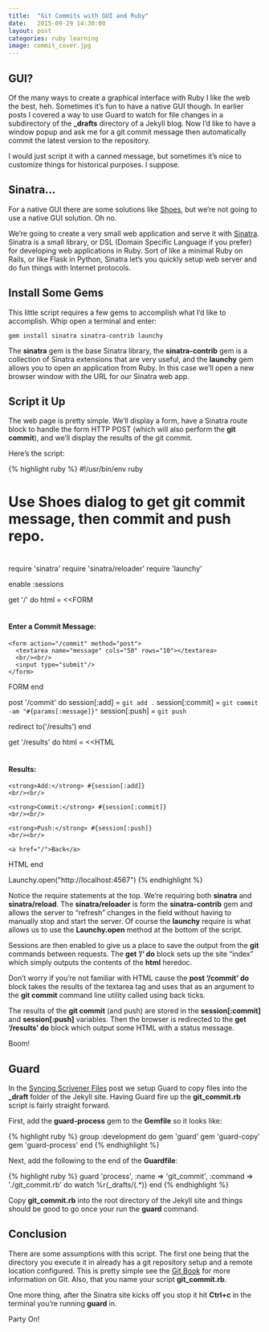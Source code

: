 ```yaml
---
title:  "Git Commits with GUI and Ruby"
date:   2015-09-29 14:30:00
layout: post
categories: ruby learning
image: commit_cover.jpg
---
```


## GUI?

Of the many ways to create a graphical interface with Ruby I like the web the best, heh.  Sometimes it’s fun to have a native GUI though.  In earlier posts I covered a way to use Guard to watch for file changes in a subdirectory of the **_drafts** directory of a  Jekyll blog.  Now I’d like to have a window popup and ask me for a git commit message then automatically commit the latest version to the repository.

I would just script it with a canned message, but sometimes it’s nice to customize things for historical purposes.  I suppose.

<!--more-->

## Sinatra…

For a native GUI there are some solutions like [Shoes](http://shoesrb.com/), but we’re not going to use a native GUI solution.  Oh no.

We’re going to create a very small web application and serve it with [Sinatra](http://www.sinatrarb.com/).  Sinatra is a small library, or DSL (Domain Specific Language if you prefer) for developing web applications in Ruby.  Sort of like a minimal Ruby on Rails, or like Flask in Python, Sinatra let’s you quickly setup  web server and do fun things with Internet protocols.

## Install Some Gems

This little script requires a few gems to accomplish what I’d like to accomplish.  Whip open a terminal and enter:

```
gem install sinatra sinatra-contrib launchy
```

The **sinatra** gem is the base Sinatra library, the **sinatra-contrib** gem is a collection of Sinatra extensions that are very useful, and the **launchy** gem allows you to open an application from Ruby.  In this case we’ll open a new browser window with the URL for our Sinatra web app.

## Script it Up

The web page is pretty simple.  We’ll display a form, have a Sinatra route block to handle the form HTTP POST (which will also perform the **git commit**), and we’ll display the results of the git commit.

Here’s the script:


{% highlight ruby %}
#!/usr/bin/env ruby
#
# Use Shoes dialog to get git commit message, then commit and push repo.
#

require 'sinatra'
require 'sinatra/reloader'
require 'launchy'

enable :sessions

get '/' do
  html = <<FORM
  <br/><br/>

  <div style="margin: 0 auto; max-width: 700px;">
    <h4>Enter a Commit Message:</h4>

    <form action="/commit" method="post">
      <textarea name="message" cols="50" rows="10"></textarea>
      <br/><br/>
      <input type="submit"/>
    </form>

  </div>
FORM
end

post '/commit' do
  session[:add] = `git add .`
  session[:commit] = `git commit -am "#{params[:message]}"`
  session[:push] = `git push`

  redirect to('/results')
end

get '/results' do
  html = <<HTML
  <br/><br/>

  <div style="margin: 0 auto; max-width: 700px;">
    <h4>Results:</h4>

    <strong>Add:</strong> #{session[:add]}
    <br/><br/>

    <strong>Commit:</strong> #{session[:commit]}
    <br/><br/>

    <strong>Push:</strong> #{session[:push]}
    <br/><br/>

    <a href="/">Back</a>
  </div>
HTML
end

Launchy.open("http://localhost:4567")
{% endhighlight %}

Notice the require statements at the top.  We’re requiring both **sinatra** and **sinatra/reload**.  The **sinatra/reloader** is form the **sinatra-contrib** gem and allows the server to “refresh” changes in the field without having to manually stop and start the server.  Of course the **launchy** require is what allows us to use the **Launchy.open** method at the bottom of the script.

Sessions are then enabled to give us a place to save the output from the **git** commands between requests.  The **get ’/‘ do** block sets up the site “index” which simply outputs the contents of the **html** heredoc.

Don’t worry if you’re not familiar with HTML cause the **post ‘/commit’ do** block takes the results of the textarea tag and uses that as an argument to the **git commit** command line utility called using back ticks.

The results of the **git commit** (and push) are stored in the **session[:commit]** and **session[:push]** variables.  Then the browser is redirected to the **get ‘/results’ do** block which output some HTML with a status message.

Boom!

## Guard

In the [Syncing Scrivener Files](http://devblog.boonecommunitynetwork.com/ruby-guard-scrivener-sync/) post we setup Guard to copy files into the **_draft** folder of the Jekyll site.  Having Guard fire up the **git_commit.rb** script is fairly straight forward.

First, add the **guard-process** gem to the **Gemfile** so it looks like:

{% highlight ruby %}
group :development do
  gem 'guard'
  gem 'guard-copy'
  gem 'guard-process'
end
{% endhighlight %}

Next, add the following to the end of the **Guardfile**:

{% highlight ruby %}
guard 'process', :name => 'git_commit', :command => './git_commit.rb' do
  watch %r{_drafts/(.*)}
end
{% endhighlight %}

Copy **git_commit.rb** into the root directory of the Jekyll site and things should be good to go once your run the **guard** command.

## Conclusion

There are some assumptions with this script.  The first one being that the directory you execute it in already has a git repository setup and a remote location configured.  This is pretty simple see the [Git Book](https://git-scm.com/book/en/v2) for more information on Git.  Also, that you name your script **git_commit.rb**.

One more thing, after the Sinatra site kicks off you stop it hit **Ctrl+c** in the terminal you’re running **guard** in.

Party On!
